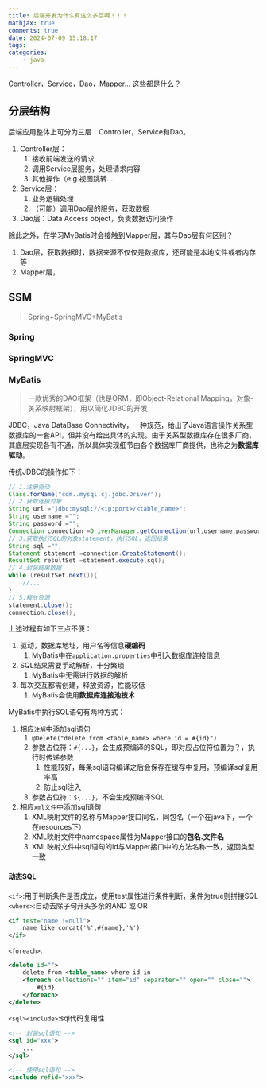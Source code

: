 ```yaml
---
title: 后端开发为什么有这么多层啊！！！
mathjax: true
comments: true
date: 2024-07-09 15:18:17
tags:
categories:
    - java
---
```


Controller，Service，Dao，Mapper... 这些都是什么？

<!--more-->

## 分层结构

后端应用整体上可分为三层：Controller，Service和Dao。
1. Controller层：
   1. 接收前端发送的请求
   2. 调用Service层服务，处理请求内容
   3. 其他操作（e.g.视图跳转...
2. Service层：
   1. 业务逻辑处理
   2. （可能）调用Dao层的服务，获取数据
3. Dao层：Data Access object，负责数据访问操作

除此之外，在学习MyBatis时会接触到Mapper层，其与Dao层有何区别？
1. Dao层，获取数据时，数据来源不仅仅是数据库，还可能是本地文件或者内存等
2. Mapper层，



## SSM
> Spring+SpringMVC+MyBatis

### Spring

### SpringMVC

### MyBatis
> 一款优秀的DAO框架（也是ORM，即Object-Relational Mapping，对象-关系映射框架），用以简化JDBC的开发

JDBC，Java DataBase Connectivity，一种规范，给出了Java语言操作关系型数据库的一套API，但并没有给出具体的实现。由于关系型数据库存在很多厂商，其底层实现各有不通，所以具体实现细节由各个数据库厂商提供，也称之为**数据库驱动**。

传统JDBC的操作如下：
```java
// 1.注册驱动
Class.forName("com..mysql.cj.jdbc.Driver");
// 2.获取连接对象
String url ="jdbc:mysql://<ip:port>/<table_name>";
String username ="";
String password ="";
Connection connection =DriverManager.getConnection(url,username,password);
// 3.获取执行SQL的对象statement，执行SQL，返回结果
String sql ="";
Statement statement =connection.CreateStatement();
ResultSet resultSet =statement.execute(sql);
// 4.封装结果数据
while (resultSet.next()){
    //...
}
// 5.释放资源
statement.close();
connection.close();
```

上述过程有如下三点不便：
1. 驱动，数据库地址，用户名等信息**硬编码**
   1. MyBatis中在`application.properties`中引入数据库连接信息
2. SQL结果需要手动解析，十分繁琐
   1. MyBatis中无需进行数据的解析
3. 每次交互都需创建，释放资源，性能较低
   1. MyBatis会使用**数据库连接池技术**

MyBatis中执行SQL语句有两种方式：
1. 相应`注解`中添加sql语句
   1. `@Delete("delete from <table_name> where id = #{id}")`
   2. 参数占位符：`#{...}`，会生成预编译的SQL，即对应占位符位置为？，执行时传递参数
      1. 性能较好，每条sql语句编译之后会保存在缓存中复用，预编译sql复用率高
      2. 防止sql注入
   3. 参数占位符：`${...}`，不会生成预编译SQL
2. 相应`xml文件`中添加sql语句
   1. XML映射文件的名称与Mapper接口同名，同包名（一个在java下，一个在resources下）
   2. XML映射文件中namespace属性为Mapper接口的**包名.文件名**
   3. XML映射文件中sql语句的id与Mapper接口中的方法名称一致，返回类型一致

#### 动态SQL

`<if>`:用于判断条件是否成立，使用test属性进行条件判断，条件为true则拼接SQL
`<where>`:自动去除子句开头多余的AND 或 OR
```xml
<if test="name !=null">
    name like concat('%',#{name},'%')
</if>
```

`<foreach>`:
```xml
<delete id="">
    delete from <table_name> where id in 
    <foreach collections="" item="id" separater="" open="" close="">
        #{id}
    </foreach>
</delete>
```

`<sql><include>`:sql代码复用性
```xml
<!-- 封装sql语句 -->
<sql id="xxx">
    ...
</sql>

<!-- 使用sql语句 -->
<include refid="xxx">
```
